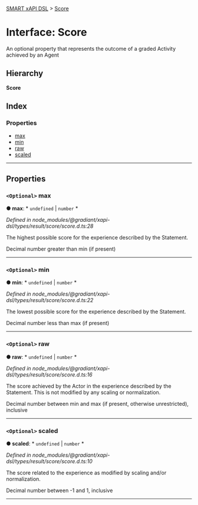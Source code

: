 [SMART xAPI DSL](../README.md) > [Score](../interfaces/score.md)

# Interface: Score

An optional property that represents the outcome of a graded Activity achieved by an Agent

## Hierarchy

**Score**

## Index

### Properties

* [max](score.md#max)
* [min](score.md#min)
* [raw](score.md#raw)
* [scaled](score.md#scaled)

---

## Properties

<a id="max"></a>

### `<Optional>` max

**● max**: * `undefined` &#124; `number`
*

*Defined in node_modules/@gradiant/xapi-dsl/types/result/score/score.d.ts:28*

The highest possible score for the experience described by the Statement.

Decimal number greater than min (if present)

___
<a id="min"></a>

### `<Optional>` min

**● min**: * `undefined` &#124; `number`
*

*Defined in node_modules/@gradiant/xapi-dsl/types/result/score/score.d.ts:22*

The lowest possible score for the experience described by the Statement.

Decimal number less than max (if present)

___
<a id="raw"></a>

### `<Optional>` raw

**● raw**: * `undefined` &#124; `number`
*

*Defined in node_modules/@gradiant/xapi-dsl/types/result/score/score.d.ts:16*

The score achieved by the Actor in the experience described by the Statement. This is not modified by any scaling or normalization.

Decimal number between min and max (if present, otherwise unrestricted), inclusive

___
<a id="scaled"></a>

### `<Optional>` scaled

**● scaled**: * `undefined` &#124; `number`
*

*Defined in node_modules/@gradiant/xapi-dsl/types/result/score/score.d.ts:10*

The score related to the experience as modified by scaling and/or normalization.

Decimal number between -1 and 1, inclusive

___

